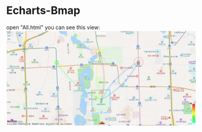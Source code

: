 # Echarts-Bmap
open "All.html" you can see this view:
![图片不存在](https://github.com/eguitarkchen/Echarts-Bmap/blob/master/All.jpg?raw=true)
